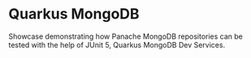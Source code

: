 # Quarkus MongoDB

Showcase demonstrating how Panache MongoDB repositories can be tested with the help of JUnit 5, Quarkus MongoDB Dev Services.